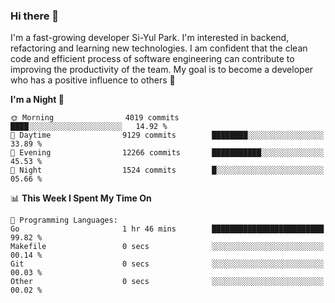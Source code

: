 ### Hi there 👋


I'm a fast-growing developer Si-Yul Park. I'm interested in backend, refactoring and learning new technologies. I am confident that the clean code and efficient process of software engineering can contribute to improving the productivity of the team. My goal is to become a developer who has a positive influence to others 🔭

<!--START_SECTION:waka-->
**I'm a Night 🦉** 

```text
🌞 Morning                4019 commits        ████░░░░░░░░░░░░░░░░░░░░░   14.92 % 
🌆 Daytime                9129 commits        ████████░░░░░░░░░░░░░░░░░   33.89 % 
🌃 Evening                12266 commits       ███████████░░░░░░░░░░░░░░   45.53 % 
🌙 Night                  1524 commits        █░░░░░░░░░░░░░░░░░░░░░░░░   05.66 % 
```


📊 **This Week I Spent My Time On** 

```text
💬 Programming Languages: 
Go                       1 hr 46 mins        █████████████████████████   99.82 % 
Makefile                 0 secs              ░░░░░░░░░░░░░░░░░░░░░░░░░   00.14 % 
Git                      0 secs              ░░░░░░░░░░░░░░░░░░░░░░░░░   00.03 % 
Other                    0 secs              ░░░░░░░░░░░░░░░░░░░░░░░░░   00.02 % 
```


<!--END_SECTION:waka-->
